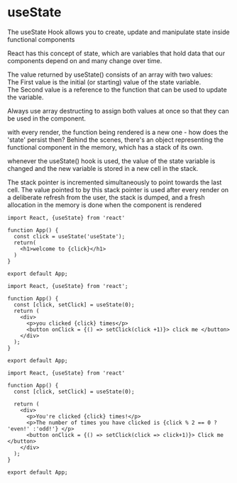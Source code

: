 <div>
  <h1>useState</h1>
  <p>The useState Hook allows you to create, update and manipulate state inside functional components</p>
  <p>React has this concept of state, which are variables that hold data that our components depend on and many change over time.</p>
  <p>The value returned by useState() consists of an array with two values:
    <br/>The First value is the initial (or starting) value of the state variable.
    <br/>The Second value is a reference to the function that can be used to update the variable.</p>
  <p>Always use array destructing to assign both values at once so that they can be used in the component.</p> 
  <p>with every render, the function being rendered is a new one - how does the 'state' persist then? Behind the scenes, there's an object representing the functional      component in the memory, which has a stack of its own.<p>
  <p>whenever the useState() hook is used, the value of the state variable is changed and the new variable is stored in a new cell in the stack.</p>
  <p>The stack pointer is incremented simultaneously to point towards the last cell. The value pointed to by this stack pointer is used after every render on a deliberate refresh from the user, the stack is dumped, and a fresh allocation in the memory is done when the component is rendered</p>
</div>

```
import React, {useState} from 'react'

function App() {
  const click = useState('useState');
  return(
    <h1>welcome to {click}</h1>
  )
}

export default App;
```
```
import React, {useState} from 'react';

function App() {
  const [click, setClick] = useState(0);
  return (
    <div>
      <p>you clicked {click} times</p>
      <button onClick = {() => setClick(click +1)}> click me </button>
    </div>
  );
}

export default App;
```
```
import React, {useState} from 'react'

function App() {
  const [click, setClick] = useState(0);

  return (
    <div>
      <p>You're clicked {click} times!</p>
      <p>The number of times you have clicked is {click % 2 == 0 ? 'even!' :'odd!'} </p>
      <button onClick = {() => setClick(click => click+1)}> Click me </button>
    </div>
  );
}

export default App;
```
